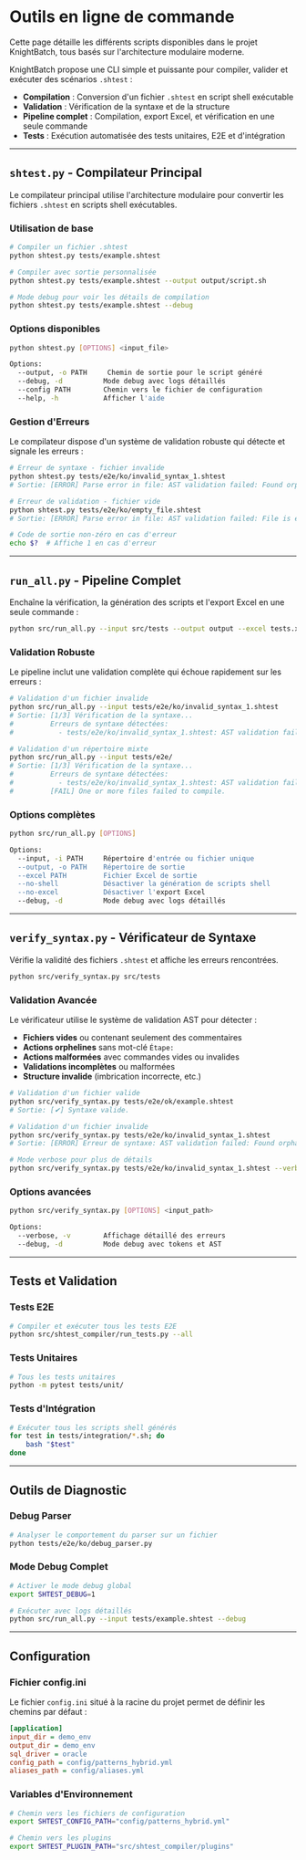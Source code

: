 # Outils en ligne de commande

Cette page détaille les différents scripts disponibles dans le projet KnightBatch, tous basés sur l'architecture modulaire moderne.

KnightBatch propose une CLI simple et puissante pour compiler, valider et exécuter des scénarios `.shtest` :
- **Compilation** : Conversion d'un fichier `.shtest` en script shell exécutable
- **Validation** : Vérification de la syntaxe et de la structure
- **Pipeline complet** : Compilation, export Excel, et vérification en une seule commande
- **Tests** : Exécution automatisée des tests unitaires, E2E et d'intégration

---

## `shtest.py` - Compilateur Principal

Le compilateur principal utilise l'architecture modulaire pour convertir les fichiers `.shtest` en scripts shell exécutables.

### Utilisation de base

```bash
# Compiler un fichier .shtest
python shtest.py tests/example.shtest

# Compiler avec sortie personnalisée
python shtest.py tests/example.shtest --output output/script.sh

# Mode debug pour voir les détails de compilation
python shtest.py tests/example.shtest --debug
```

### Options disponibles

```bash
python shtest.py [OPTIONS] <input_file>

Options:
  --output, -o PATH     Chemin de sortie pour le script généré
  --debug, -d          Mode debug avec logs détaillés
  --config PATH        Chemin vers le fichier de configuration
  --help, -h           Afficher l'aide
```

### Gestion d'Erreurs

Le compilateur dispose d'un système de validation robuste qui détecte et signale les erreurs :

```bash
# Erreur de syntaxe - fichier invalide
python shtest.py tests/e2e/ko/invalid_syntax_1.shtest
# Sortie: [ERROR] Parse error in file: AST validation failed: Found orphaned action...

# Erreur de validation - fichier vide
python shtest.py tests/e2e/ko/empty_file.shtest
# Sortie: [ERROR] Parse error in file: AST validation failed: File is empty or contains no steps

# Code de sortie non-zéro en cas d'erreur
echo $?  # Affiche 1 en cas d'erreur
```

---

## `run_all.py` - Pipeline Complet

Enchaîne la vérification, la génération des scripts et l'export Excel en une seule commande :

```bash
python src/run_all.py --input src/tests --output output --excel tests.xlsx
```

### Validation Robuste

Le pipeline inclut une validation complète qui échoue rapidement sur les erreurs :

```bash
# Validation d'un fichier invalide
python src/run_all.py --input tests/e2e/ko/invalid_syntax_1.shtest
# Sortie: [1/3] Vérification de la syntaxe...
#         Erreurs de syntaxe détectées:
#           - tests/e2e/ko/invalid_syntax_1.shtest: AST validation failed: Found orphaned action...

# Validation d'un répertoire mixte
python src/run_all.py --input tests/e2e/
# Sortie: [1/3] Vérification de la syntaxe...
#         Erreurs de syntaxe détectées:
#           - tests/e2e/ko/invalid_syntax_1.shtest: AST validation failed: Found orphaned action...
#         [FAIL] One or more files failed to compile.
```

### Options complètes

```bash
python src/run_all.py [OPTIONS]

Options:
  --input, -i PATH     Répertoire d'entrée ou fichier unique
  --output, -o PATH    Répertoire de sortie
  --excel PATH         Fichier Excel de sortie
  --no-shell           Désactiver la génération de scripts shell
  --no-excel           Désactiver l'export Excel
  --debug, -d          Mode debug avec logs détaillés
```

---

## `verify_syntax.py` - Vérificateur de Syntaxe

Vérifie la validité des fichiers `.shtest` et affiche les erreurs rencontrées.

```bash
python src/verify_syntax.py src/tests
```

### Validation Avancée

Le vérificateur utilise le système de validation AST pour détecter :

- **Fichiers vides** ou contenant seulement des commentaires
- **Actions orphelines** sans mot-clé `Étape:`
- **Actions malformées** avec commandes vides ou invalides
- **Validations incomplètes** ou malformées
- **Structure invalide** (imbrication incorrecte, etc.)

```bash
# Validation d'un fichier valide
python src/verify_syntax.py tests/e2e/ok/example.shtest
# Sortie: [✔] Syntaxe valide.

# Validation d'un fichier invalide
python src/verify_syntax.py tests/e2e/ko/invalid_syntax_1.shtest
# Sortie: [ERROR] Erreur de syntaxe: AST validation failed: Found orphaned action...

# Mode verbose pour plus de détails
python src/verify_syntax.py tests/e2e/ko/invalid_syntax_1.shtest --verbose
```

### Options avancées

```bash
python src/verify_syntax.py [OPTIONS] <input_path>

Options:
  --verbose, -v        Affichage détaillé des erreurs
  --debug, -d          Mode debug avec tokens et AST
```

---

## Tests et Validation

### Tests E2E

```bash
# Compiler et exécuter tous les tests E2E
python src/shtest_compiler/run_tests.py --all
```

### Tests Unitaires

```bash
# Tous les tests unitaires
python -m pytest tests/unit/
```

### Tests d'Intégration

```bash
# Exécuter tous les scripts shell générés
for test in tests/integration/*.sh; do
    bash "$test"
done
```

---

## Outils de Diagnostic

### Debug Parser

```bash
# Analyser le comportement du parser sur un fichier
python tests/e2e/ko/debug_parser.py
```

### Mode Debug Complet

```bash
# Activer le mode debug global
export SHTEST_DEBUG=1

# Exécuter avec logs détaillés
python src/run_all.py --input tests/example.shtest --debug
```

---

## Configuration

### Fichier config.ini

Le fichier `config.ini` situé à la racine du projet permet de définir les chemins par défaut :

```ini
[application]
input_dir = demo_env
output_dir = demo_env
sql_driver = oracle
config_path = config/patterns_hybrid.yml
aliases_path = config/aliases.yml
```

### Variables d'Environnement

```bash
# Chemin vers les fichiers de configuration
export SHTEST_CONFIG_PATH="config/patterns_hybrid.yml"

# Chemin vers les plugins
export SHTEST_PLUGIN_PATH="src/shtest_compiler/plugins"
```

